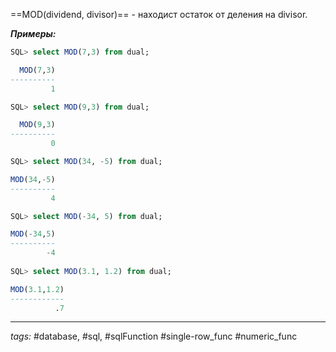 ==MOD(dividend, divisor)== - находист остаток от деления на divisor.

***Примеры:***
```sql
SQL> select MOD(7,3) from dual;

  MOD(7,3)
----------
         1

SQL> select MOD(9,3) from dual;

  MOD(9,3)
----------
         0

SQL> select MOD(34, -5) from dual;

MOD(34,-5)
----------
         4

SQL> select MOD(-34, 5) from dual;

MOD(-34,5)
----------
        -4
		
SQL> select MOD(3.1, 1.2) from dual;

MOD(3.1,1.2)
------------
          .7
```
---
*tags:* #database, #sql, #sqlFunction #single-row_func #numeric_func 